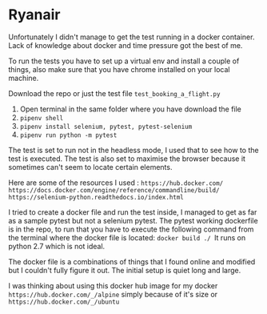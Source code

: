 # Ryanair

Unfortunately I didn't manage to get the test running in a docker container. Lack of knowledge about docker and time 
pressure got the best of me.

To run the tests you have to set up a virtual env and install a couple of things, also make sure that you have chrome 
installed on your local machine.

Download the repo or just the test file `test_booking_a_flight.py`

1.  Open terminal in the same folder where you have download the file
2. `pipenv shell`
3. `pipenv install selenium, pytest, pytest-selenium`
4. `pipenv run python -m pytest`

The test is set to run not in the headless mode, I used that to see how to the test is executed. The test is also
set to maximise the browser because it sometimes can't seem to locate certain elements.

Here are some of the resources I used :
`https://hub.docker.com/
https://docs.docker.com/engine/reference/commandline/build/
https://selenium-python.readthedocs.io/index.html`

I tried to create a docker file and run the test inside, I managed to get as far as a sample pytest but not a 
selenium pytest. The pytest working dockerfile is in the repo, to run that you have to execute the following command
from the terminal where the docker file is located:
`docker build ./ `It runs on python 2.7 which is not ideal.

The docker file is a combinations of things that I found online and modified but I couldn't fully figure
it out. The initial setup is quiet long and large.

I was thinking about using this docker hub image for my docker 
`https://hub.docker.com/_/alpine`
simply because of it's size
or 
`https://hub.docker.com/_/ubuntu`
